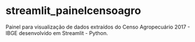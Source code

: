 # streamlit_painelcensoagro

Painel para visualização de dados extraídos do Censo Agropecuário 2017 - IBGE desenvolvido em Streamlit - Python.
